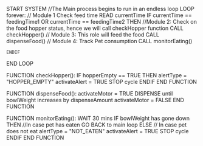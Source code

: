 START SYSTEM
//The Main process begins to run in an endless loop
LOOP forever:
  //  Module 1 Check feed time 
    READ currentTime
    IF currentTime == feedingTime1 OR currentTime == feedingTime2 THEN
  //Module 2: Check on the food hopper status, hence we will call checkHopper function
        CALL checkHopper()
  //  Module 3: This role will feed the food
        CALL dispenseFood()
   //  Module 4: Track Pet consumption 
        CALL monitorEating()

    ENDIF

END LOOP

FUNCTION checkHopper():
    IF hopperEmpty == TRUE THEN
        alertType = "HOPPER_EMPTY"
        activateAlert = TRUE
        STOP cycle
    ENDIF
END FUNCTION

FUNCTION dispenseFood():
    activateMotor = TRUE
    DISPENSE until bowlWeight increases by dispenseAmount
    activateMotor = FALSE
END FUNCTION

FUNCTION monitorEating():
    WAIT 30 mins
    IF bowlWeight has gone down THEN
        //In case pet has eaten
        GO BACK to main loop
    ELSE
       // In case pet does not eat
        alertType = "NOT_EATEN"
        activateAlert = TRUE
        STOP cycle
    ENDIF
END FUNCTION
